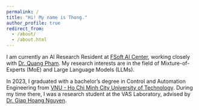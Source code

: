 ```yaml
---
permalink: /
title: "Hi! My name is Thong."
author_profile: true
redirect_from: 
  - /about/
  - /about.html
---
```


I am currently an AI Research Resident at [FSoft AI Center](https://fpt-aicenter.com/), working closely with [Dr. Quang Pham](https://scholar.google.com/citations?user=WC7Bu_kAAAAJ&hl=en). My research interests are in the field of Mixture-of-Experts (MoE) and Large Language Models (LLMs).

In 2023, I graduated with a bachelor’s degree in Control and Automation Engineering from [VNU - Ho Chi Minh City University of Technology](https://hcmut.edu.vn/en). During my time there, I was a research student at the VAS Laboratory, advised by [Dr. Giap Hoang Nguyen](http://dca.dee.hcmut.edu.vn/professors-page/nguyen-hoang-giap/).
